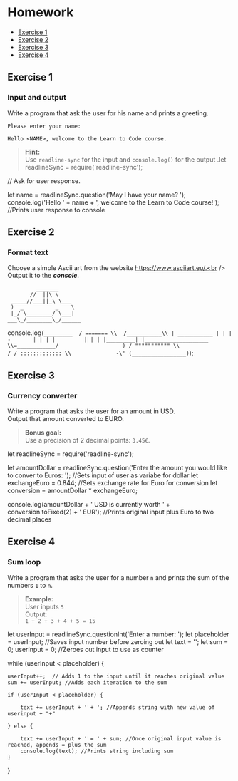 # Homework
- [Exercise 1](#exercise-1)
- [Exercise 2](#exercise-2)
- [Exercise 3](#exercise-3)
- [Exercise 4](#exercise-4)


## Exercise 1
### Input and output
Write a program that ask the user for his name and prints a greeting.
```
Please enter your name:

Hello <NAME>, welcome to the Learn to Code course.
```

> **Hint:**<br />
> Use `readline-sync` for the input and `console.log()` for the output .let readlineSync = require('readline-sync');

// Ask for user response.

let name = readlineSync.question('May I have your name? ');
console.log('Hello ' + name + ', welcome to the Learn to Code course!'); //Prints user response to console 




## Exercise 2
### Format text
Choose a simple Ascii art from the website https://www.asciiart.eu/.<br />
Output it to the ___console___.
```
￼        _______
       //  ||\ \
 _____//___||_\ \___
 )  _          _    \
 |_/ \________/ \___|
___\_/________\_/______
```
console.log(`
     _________ 
    / ======= \\ 
   /___________\\
  | ___________ |
  | | -       | |
  | |         | |
  | |_________| |____________________
  \\=____________/                    )
  / """"""""""" \\                   /
 / ::::::::::::: \\              -\'
(_________________) `); 

## Exercise 3
### Currency converter
Write a program that asks the user for an amount in USD.<br />
Output that amount converted to EURO.

> **Bonus goal:**<br />
> Use a precision of 2 decimal points: `3.45€`.

let readlineSync = require('readline-sync');

let amountDollar = readlineSync.question('Enter the amount you would like to conver to Euros: '); //Sets input of user as variabe for dollar
let exchangeEuro = 0.844; //Sets exchange rate for Euro for conversion
let conversion = amountDollar * exchangeEuro;

console.log(amountDollar + ' USD is currently worth ' + conversion.toFixed(2) + ' EUR'); //Prints original input plus Euro to two decimal places 

## Exercise 4
### Sum loop
Write a program that asks the user for a number `n` and prints the sum of the numbers `1` to `n`.

> **Example:**<br />
> User inputs `5`<br />
> Output:<br />
> `1 + 2 + 3 + 4 + 5 = 15`



let userInput = readlineSync.questionInt('Enter a number: '); 
let placeholder = userInput; //Saves input number before zeroing out 
let text = ''; 
let sum = 0;
userInput = 0; //Zeroes out input to use as counter


while (userInput < placeholder) {

    userInput++;  // Adds 1 to the input until it reaches original value
    sum += userInput; //Adds each iteration to the sum

    if (userInput < placeholder) { 

        text += userInput + ' + '; //Appends string with new value of userinput + "+"

    } else {

        text += userInput + ' = ' + sum; //Once original input value is reached, appends = plus the sum
        console.log(text); //Prints string including sum
    }

}


